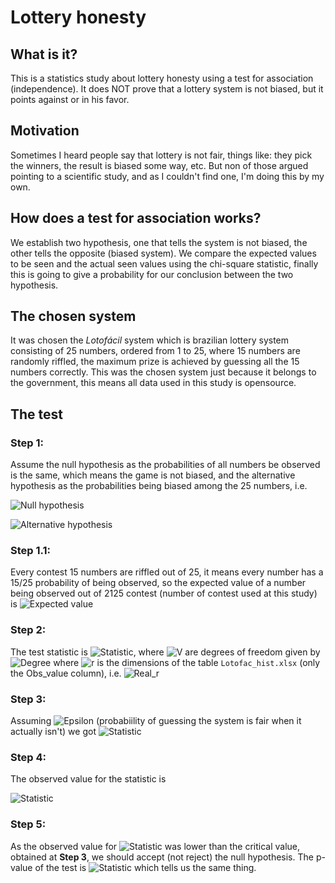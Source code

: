 # Lottery honesty

## What is it?

This is a statistics study about lottery honesty using a test for association (independence).
It does NOT prove that a lottery system is not biased, but it points against or in his favor.

## Motivation

Sometimes I heard people say that lottery is not fair, things like: they pick the winners, the result is biased some way, etc. 
But non of those argued pointing to a scientific study, and as I couldn't find one, I'm doing this by my own.

## How does a test for association works?

We establish two hypothesis, one that tells the system is not biased, the other tells the opposite (biased system).
We compare the expected values to be seen and the actual seen values using the chi-square statistic, finally this is going to give a probability for our conclusion between the two hypothesis.

## The chosen system

It was chosen the *Lotofácil* system which is brazilian lottery system consisting of 25 numbers, ordered from 1 to 25, 
where 15 numbers are randomly riffled, the maximum prize is achieved by guessing all the 15 numbers correctly.
This was the chosen system just because it belongs to the government, this means all data used in this study is opensource.

## The test

### Step 1:

Assume the null hypothesis as the probabilities of all numbers be observed is the same, 
which means the game is not biased, and the alternative hypothesis as the probabilities being biased among the 25 numbers, 
i.e. 

![Null hypothesis](https://latex.codecogs.com/svg.latex?{\color{blue}H_0:p_1=p_2=p_3=\ldots=p_{25}=\frac{15}{25}})

![Alternative hypothesis](https://latex.codecogs.com/svg.latex?{\color{blue}{H_1:p_j}\neq{\frac{15}{25}}~~\text{for}~\text{at}~\text{least}~\text{one}~j})

### Step 1.1:

Every contest 15 numbers are riffled out of 25, it means every number has a 15/25 probability of being observed, 
so the expected value of a number being observed out of 2125 contest (number of contest used at this study) is 
![Expected value](https://latex.codecogs.com/svg.latex?{\color{blue}2125\cdot\frac{15}{25}=1275})

### Step 2:

The test statistic is ![Statistic](https://latex.codecogs.com/svg.latex?{\color{blue}\chi^{2}\text{(v)}}), 
where ![V](https://latex.codecogs.com/svg.latex?{\color{blue}v}) are degrees of freedom given by ![Degree](https://latex.codecogs.com/svg.latex?{\color{blue}{(r-1)}})
where ![r](https://latex.codecogs.com/svg.latex?{\color{blue}r}) is the dimensions of the table `Lotofac_hist.xlsx` (only the Obs_value column), 
i.e. ![Real_r](https://latex.codecogs.com/svg.latex?{\color{blue}r=25{\Rightarrow}\text{v}=24})

### Step 3:

Assuming ![Epsilon](https://latex.codecogs.com/svg.latex?{\color{blue}\alpha=0.05}) (probabiility of guessing the system is fair when it actually isn't)
we got ![Statistic](https://latex.codecogs.com/svg.latex?{\color{blue}\chi^{2}(24)=36.41503})

### Step 4:

The observed value for the statistic is 

![Statistic](https://latex.codecogs.com/svg.latex?{\color{blue}{\chi^2}=13.55765}) 

### Step 5:

As the observed value for ![Statistic](https://latex.codecogs.com/svg.latex?{\color{blue}\chi^2}) 
was lower than the critical value, obtained at **Step 3**, we should accept (not reject) the null hypothesis.
The p-value of the test is ![Statistic](https://latex.codecogs.com/svg.latex?{\color{blue}\text{p.value}=0.9560187}) which tells us the same thing. 